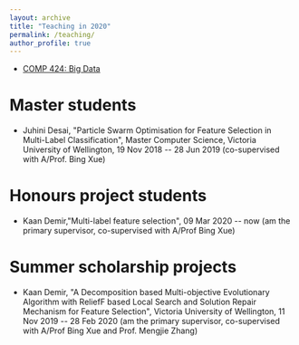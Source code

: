 ```yaml
---
layout: archive
title: "Teaching in 2020"
permalink: /teaching/
author_profile: true
---
```


- [COMP 424: Big Data](https://ecs.wgtn.ac.nz/Courses/COMP424_2020T1/)

# Master students
- Juhini Desai, "Particle Swarm Optimisation for Feature Selection in Multi-Label Classification", Master Computer Science, Victoria University of Wellington, 19 Nov 2018 -- 28 Jun 2019 (co-supervised with A/Prof. Bing Xue)

# Honours project students
- Kaan Demir,"Multi-label feature selection", 09 Mar 2020 -- now (am the primary supervisor, co-supervised with A/Prof Bing Xue)

# Summer scholarship projects
- Kaan Demir, "A Decomposition based Multi-objective Evolutionary Algorithm with ReliefF based Local Search and Solution Repair Mechanism for Feature Selection", Victoria University of Wellington, 11 Nov 2019 -- 28 Feb 2020 (am the primary supervisor, co-supervised with A/Prof Bing Xue and Prof. Mengjie Zhang)
